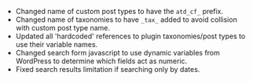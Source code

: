 * Changed name of custom post types to have the `atd_cf_` prefix.
* Changed name of taxonomies to have `_tax_` added to avoid collision with custom post type name.
* Updated all 'hardcoded' references to plugin taxonomies/post types to use their variable names.
* Changed search form javascript to use dynamic variables from WordPress to determine which fields act as numeric.
* Fixed search results limitation if searching only by dates.